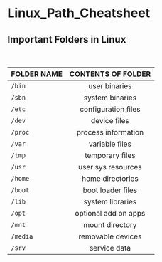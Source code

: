 # Linux_Path_Cheatsheet

## Important Folders in Linux

<br>

 FOLDER NAME  |  CONTENTS OF FOLDER  
|-----------|:-----------:
| `/bin` | user binaries 
| `/sbn` | system binaries
`/etc` | configuration files
`/dev` | device files
`/proc` | process information
`/var` | variable files
`/tmp` | temporary files
`/usr` | user sys resources
`/home` | home directories
`/boot` | boot loader files
`/lib` | system libraries
`/opt` | optional add on apps
`/mnt` | mount directory
`/media` | removable devices
`/srv` | service data
